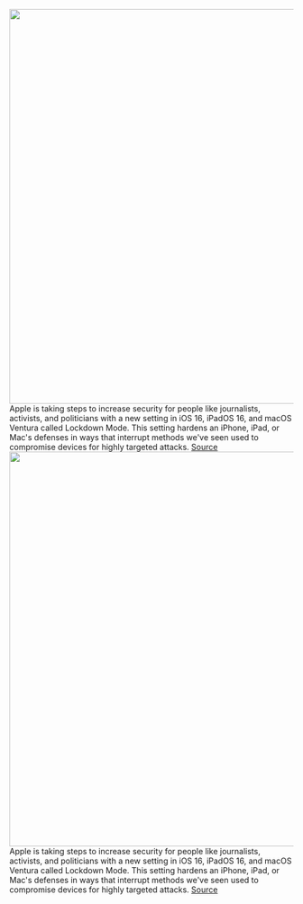 <img src='https://cdn.vox-cdn.com/thumbor/KgJ0YLtjhl5tgSLqIwKo_Bks1-s=/0x0:2040x1360/1200x800/filters:focal(857x517:1183x843)/cdn.vox-cdn.com/uploads/chorus_image/image/71052066/acastro_190204_1777_privacy_0002.0.jpg' width='700px' /><br/>
Apple is taking steps to increase security for people like journalists, activists, and politicians with a new setting in iOS 16, iPadOS 16, and macOS Ventura called Lockdown Mode. This setting hardens an iPhone, iPad, or Mac's defenses in ways that interrupt methods we've seen used to compromise devices for highly targeted attacks.
<a href='https://www.theverge.com/2022/7/6/23196978/apple-lockdown-mode-security-hacking-pegasus-macos-ios-ipados'> Source <a/><img src='https://cdn.vox-cdn.com/thumbor/KgJ0YLtjhl5tgSLqIwKo_Bks1-s=/0x0:2040x1360/1200x800/filters:focal(857x517:1183x843)/cdn.vox-cdn.com/uploads/chorus_image/image/71052066/acastro_190204_1777_privacy_0002.0.jpg' width='700px' /><br/>
Apple is taking steps to increase security for people like journalists, activists, and politicians with a new setting in iOS 16, iPadOS 16, and macOS Ventura called Lockdown Mode. This setting hardens an iPhone, iPad, or Mac's defenses in ways that interrupt methods we've seen used to compromise devices for highly targeted attacks.
<a href='https://www.theverge.com/2022/7/6/23196978/apple-lockdown-mode-security-hacking-pegasus-macos-ios-ipados'> Source <a/>